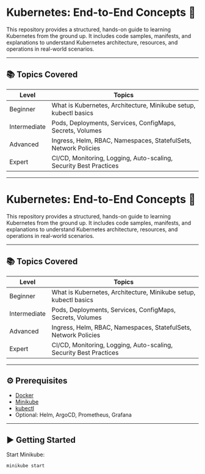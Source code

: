 # Kubernetes: End-to-End Concepts 🚀

This repository provides a structured, hands-on guide to learning Kubernetes from the ground up. It includes code samples, manifests, and explanations to understand Kubernetes architecture, resources, and operations in real-world scenarios.

---

## 📚 Topics Covered

| Level        | Topics                                                                 |
|--------------|------------------------------------------------------------------------|
| Beginner     | What is Kubernetes, Architecture, Minikube setup, kubectl basics      |
| Intermediate | Pods, Deployments, Services, ConfigMaps, Secrets, Volumes             |
| Advanced     | Ingress, Helm, RBAC, Namespaces, StatefulSets, Network Policies       |
| Expert       | CI/CD, Monitoring, Logging, Auto-scaling, Security Best Practices     |

---

# Kubernetes: End-to-End Concepts 🚀

This repository provides a structured, hands-on guide to learning Kubernetes from the ground up. It includes code samples, manifests, and explanations to understand Kubernetes architecture, resources, and operations in real-world scenarios.

---

## 📚 Topics Covered

| Level        | Topics                                                                 |
|--------------|------------------------------------------------------------------------|
| Beginner     | What is Kubernetes, Architecture, Minikube setup, kubectl basics      |
| Intermediate | Pods, Deployments, Services, ConfigMaps, Secrets, Volumes             |
| Advanced     | Ingress, Helm, RBAC, Namespaces, StatefulSets, Network Policies       |
| Expert       | CI/CD, Monitoring, Logging, Auto-scaling, Security Best Practices     |


---

## ⚙️ Prerequisites

- [Docker](https://www.docker.com/)
- [Minikube](https://minikube.sigs.k8s.io/docs/)
- [kubectl](https://kubernetes.io/docs/tasks/tools/)
- Optional: Helm, ArgoCD, Prometheus, Grafana

---

## ▶️ Getting Started

Start Minikube:
```bash
minikube start


